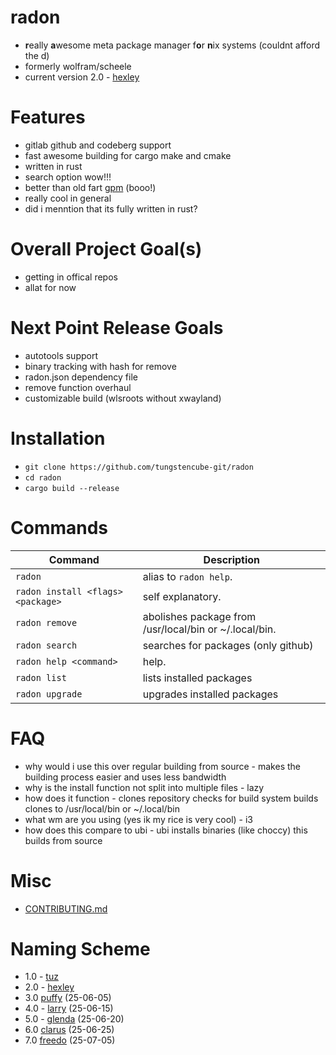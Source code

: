 # radon 
- **r**eally **a**wesome meta package manager f**o**r **n**ix systems (couldnt afford the d)
- formerly wolfram/scheele
- current version 2.0 - [hexley](http://www.hexley.com/)

# Features

- gitlab github and codeberg support
- fast awesome building for cargo make and cmake
- written in rust
- search option wow!!!
- better than old fart [gpm](https://github.com/aerys/gpm) (booo!)
- really cool in general
- did i menntion that its fully written in rust?

# Overall Project Goal(s)

- getting in offical repos
- allat for now

# Next Point Release Goals

- autotools support
- binary tracking with hash for remove
- radon.json dependency file
- remove function overhaul
- customizable build (wlsroots without xwayland)

# Installation

- `git clone https://github.com/tungstencube-git/radon`
- `cd radon`
- `cargo build --release`

# Commands

| Command                           | Description                                                                                                |
| --------------------------------- | ---------------------------------------------------------------------------------------------------------- |
| `radon`                           | alias to `radon help`.                                                                                       |
| `radon install <flags> <package>` | self explanatory.                                                               |
| `radon remove`                    | abolishes package from /usr/local/bin or ~/.local/bin.                                                           |
| `radon search`                    | searches for packages (only github)                                                            |
| `radon help <command>`   | help.                                                                  |
| `radon list`             | lists installed packages
| `radon upgrade`          | upgrades installed packages

# FAQ 

- why would i use this over regular building from source - makes the building process easier and uses less bandwidth
- why is the install function not split into multiple files - lazy
- how does it function - clones repository checks for build system builds clones to /usr/local/bin or ~/.local/bin
- what wm are you using (yes ik my rice is very cool) - i3
- how does this compare to ubi - ubi installs binaries (like choccy) this builds from source

# Misc

- [CONTRIBUTING.md](CONTRIBUTING.md)
# Naming Scheme

- 1.0 - [tuz](https://en.wikipedia.org/wiki/Tux_(mascot)#Tuz_2009)
- 2.0 - [hexley](http://hexley.com)
- 3.0 [puffy](https://en.wikipedia.org/wiki/OpenBSD#Songs_and_artwork) (25-06-05)
- 4.0 - [larry](https://wiki.gentoo.org/wiki/Larry_the_cow) (25-06-15)
- 5.0 - [glenda](https://en.wikipedia.org/wiki/Plan_9_from_Bell_Labs) (25-06-20)
- 6.0 [clarus](https://en.wikipedia.org/wiki/Dogcow) (25-06-25)
- 7.0 [freedo](https://en.wikipedia.org/wiki/Linux-libre) (25-07-05)
